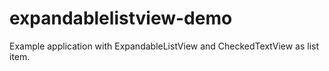 expandablelistview-demo
=======================

Example application with ExpandableListView and CheckedTextView as list item.